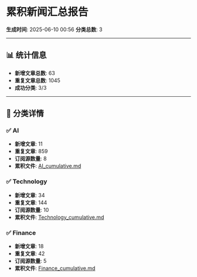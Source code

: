 # 累积新闻汇总报告

**生成时间**: 2025-06-10 00:56
**分类总数**: 3

---

## 📊 统计信息

- **新增文章总数**: 63
- **重复文章总数**: 1045
- **成功分类**: 3/3

---

## 📂 分类详情

### ✅ AI
- **新增文章**: 11
- **重复文章**: 859
- **订阅源数量**: 8
- **累积文件**: [AI_cumulative.md](./AI_cumulative.md)

### ✅ Technology
- **新增文章**: 34
- **重复文章**: 144
- **订阅源数量**: 10
- **累积文件**: [Technology_cumulative.md](./Technology_cumulative.md)

### ✅ Finance
- **新增文章**: 18
- **重复文章**: 42
- **订阅源数量**: 5
- **累积文件**: [Finance_cumulative.md](./Finance_cumulative.md)
